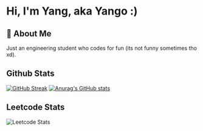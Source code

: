 
# Hi, I'm Yang, aka Yango :)




## 🚀 About Me
Just an engineering student who codes for fun (its not funny sometimes tho xd).

## Github Stats
[![GitHub Streak](https://streak-stats.demolab.com/?user=Yango27)](https://git.io/streak-stats)
[![Anurag's GitHub stats](https://github-readme-stats.vercel.app/api?username=Yango27)](https://github.com/anuraghazra/github-readme-stats)

## Leetcode Stats
![Leetcode Stats](https://leetcard.jacoblin.cool/Yango27)
